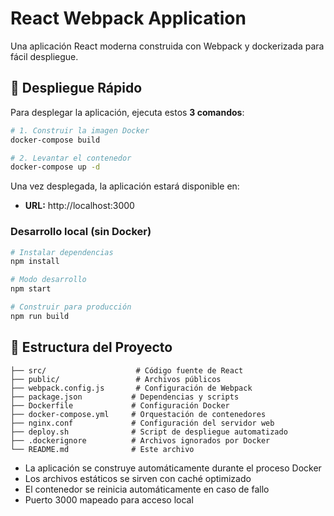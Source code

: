 # React Webpack Application

Una aplicación React moderna construida con Webpack y dockerizada para fácil despliegue.

## 🚀 Despliegue Rápido

Para desplegar la aplicación, ejecuta estos **3 comandos**:

```bash
# 1. Construir la imagen Docker
docker-compose build

# 2. Levantar el contenedor
docker-compose up -d

```



Una vez desplegada, la aplicación estará disponible en:
- **URL:** http://localhost:3000



### Desarrollo local (sin Docker)
```bash
# Instalar dependencias
npm install

# Modo desarrollo
npm start

# Construir para producción
npm run build
```

## 📁 Estructura del Proyecto

```
├── src/                    # Código fuente de React
├── public/                 # Archivos públicos
├── webpack.config.js       # Configuración de Webpack
├── package.json           # Dependencias y scripts
├── Dockerfile             # Configuración Docker
├── docker-compose.yml     # Orquestación de contenedores
├── nginx.conf             # Configuración del servidor web
├── deploy.sh              # Script de despliegue automatizado
├── .dockerignore          # Archivos ignorados por Docker
└── README.md              # Este archivo
```


- La aplicación se construye automáticamente durante el proceso Docker
- Los archivos estáticos se sirven con caché optimizado
- El contenedor se reinicia automáticamente en caso de fallo
- Puerto 3000 mapeado para acceso local


